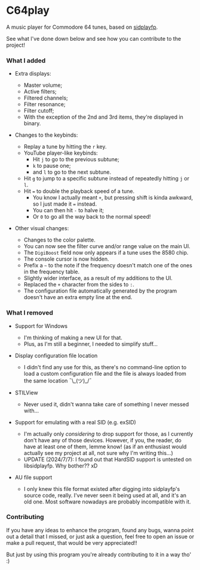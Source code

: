 # C64play

A music player for Commodore 64 tunes, based on [sidplayfp](https://github.com/libsidplayfp/sidplayfp).

See what I've done down below and see how you can contribute to the project!

### What I added

- Extra displays:
  - Master volume;
  - Active filters;
  - Filtered channels;
  - Filter resonance;
  - Filter cutoff;
  - With the exception of the 2nd and 3rd items, they're displayed in binary.

- Changes to the keybinds:
  - Replay a tune by hitting the `r` key.
  - YouTube player-like keybinds:
    - Hit `j` to go to the previous subtune;
    - `k` to pause one;
    - and `l` to go to the next subtune.
  - Hit `g` to jump to a specific subtune instead of repeatedly hitting `j` or `l`.
  - Hit `=` to double the playback speed of a tune.
    - You know I actually meant `+`, but pressing shift is kinda awkward,
	  so I just made it `=` instead.
    - You can then hit `-` to halve it;
    - Or `0` to go all the way back to the normal speed!

- Other visual changes:
  - Changes to the color palette.
  - You can now see the filter curve and/or range value on the main UI.
  - The `DigiBoost` field now only appears if a tune uses the 8580 chip.
  - The console cursor is now hidden.
  - Prefix a `~` to the note if the frequency doesn't match one of
    the ones in the frequency table.
  - Slightly wider interface, as a result of my additions to the UI.
  - Replaced the `+` character from the sides to `:`.
  - The configuration file automatically generated by the program doesn't have
    an extra empty line at the end.

### What I removed

- Support for Windows
  - I'm thinking of making a new UI for that.
  - Plus, as I'm still a beginner, I needed to simplify stuff...

- Display configuration file location
  - I didn't find any use for this, as there's no command-line option
    to load a custom configuration file and the file is always loaded
	from the same location ¯\\_(ツ)\_/¯

- STILView
  - Never used it, didn't wanna take care of something I never messed
    with...

- Support for emulating with a real SID (e.g. exSID)
  - I'm actually only *considering* to drop support for those, as I currently
    don't have any of those devices. However, if you, the reader, do have at
	least one of them, lemme know! (as if an enthusiast would actually see
	my project at all, not sure why I'm writing this...)
  - UPDATE (2024/7/7): I found out that HardSID support is untested on
    libsidplayfp. Why bother?? xD

- AU file support
  - I only knew this file format existed after digging into sidplayfp's source
    code, really. I've never seen it being used at all, and it's an old one.
	Most software nowadays are probably incompatible with it.

### Contributing

If you have any ideas to enhance the program, found any bugs, wanna point out
a detail that I missed, or just ask a question, feel free to open an issue or
make a pull request, that would be very appreciated!!

But just by using this program you're already contributing to it in a way tho'
:)
